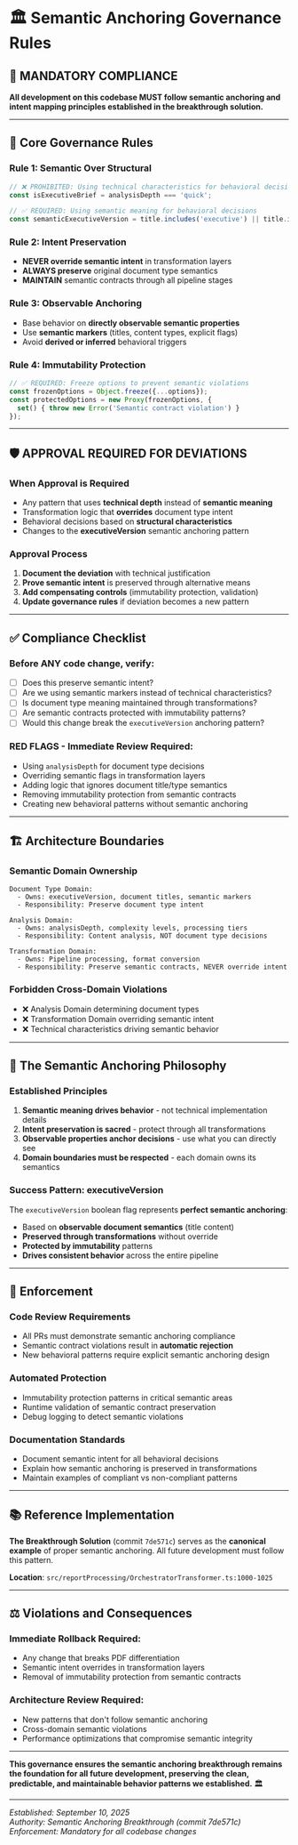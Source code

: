 # 🏛️ Semantic Anchoring Governance Rules

## 🚨 **MANDATORY COMPLIANCE**

**All development on this codebase MUST follow semantic anchoring and intent mapping principles established in the breakthrough solution.**

---

## 📜 **Core Governance Rules**

### **Rule 1: Semantic Over Structural**
```typescript
// ❌ PROHIBITED: Using technical characteristics for behavioral decisions
const isExecutiveBrief = analysisDepth === 'quick';

// ✅ REQUIRED: Using semantic meaning for behavioral decisions  
const semanticExecutiveVersion = title.includes('executive') || title.includes('brief');
```

### **Rule 2: Intent Preservation**
- **NEVER override semantic intent** in transformation layers
- **ALWAYS preserve** original document type semantics
- **MAINTAIN** semantic contracts through all pipeline stages

### **Rule 3: Observable Anchoring**
- Base behavior on **directly observable semantic properties**
- Use **semantic markers** (titles, content types, explicit flags)
- Avoid **derived or inferred** behavioral triggers

### **Rule 4: Immutability Protection**
```typescript
// ✅ REQUIRED: Freeze options to prevent semantic violations
const frozenOptions = Object.freeze({...options});
const protectedOptions = new Proxy(frozenOptions, {
  set() { throw new Error('Semantic contract violation') }
});
```

---

## 🛡️ **APPROVAL REQUIRED FOR DEVIATIONS**

### **When Approval is Required**
- Any pattern that uses **technical depth** instead of **semantic meaning**
- Transformation logic that **overrides** document type intent
- Behavioral decisions based on **structural characteristics**
- Changes to the **executiveVersion** semantic anchoring pattern

### **Approval Process**
1. **Document the deviation** with technical justification
2. **Prove semantic intent** is preserved through alternative means
3. **Add compensating controls** (immutability protection, validation)
4. **Update governance rules** if deviation becomes a new pattern

---

## ✅ **Compliance Checklist**

### **Before ANY code change, verify:**
- [ ] Does this preserve semantic intent?
- [ ] Are we using semantic markers instead of technical characteristics?
- [ ] Is document type meaning maintained through transformations?
- [ ] Are semantic contracts protected with immutability patterns?
- [ ] Would this change break the `executiveVersion` anchoring pattern?

### **RED FLAGS - Immediate Review Required:**
- Using `analysisDepth` for document type decisions
- Overriding semantic flags in transformation layers  
- Adding logic that ignores document title/type semantics
- Removing immutability protection from semantic contracts
- Creating new behavioral patterns without semantic anchoring

---

## 🏗️ **Architecture Boundaries**

### **Semantic Domain Ownership**
```
Document Type Domain: 
  - Owns: executiveVersion, document titles, semantic markers
  - Responsibility: Preserve document type intent

Analysis Domain:
  - Owns: analysisDepth, complexity levels, processing tiers  
  - Responsibility: Content analysis, NOT document type decisions

Transformation Domain:
  - Owns: Pipeline processing, format conversion
  - Responsibility: Preserve semantic contracts, NEVER override intent
```

### **Forbidden Cross-Domain Violations**
- ❌ Analysis Domain determining document types
- ❌ Transformation Domain overriding semantic intent
- ❌ Technical characteristics driving semantic behavior

---

## 🎯 **The Semantic Anchoring Philosophy**

### **Established Principles**
1. **Semantic meaning drives behavior** - not technical implementation details
2. **Intent preservation is sacred** - protect through all transformations  
3. **Observable properties anchor decisions** - use what you can directly see
4. **Domain boundaries must be respected** - each domain owns its semantics

### **Success Pattern: executiveVersion**
The `executiveVersion` boolean flag represents **perfect semantic anchoring**:
- Based on **observable document semantics** (title content)
- **Preserved through transformations** without override
- **Protected by immutability** patterns
- **Drives consistent behavior** across the entire pipeline

---

## 🚀 **Enforcement**

### **Code Review Requirements**
- All PRs must demonstrate semantic anchoring compliance
- Semantic contract violations result in **automatic rejection**
- New behavioral patterns require explicit semantic anchoring design

### **Automated Protection**
- Immutability protection patterns in critical semantic areas
- Runtime validation of semantic contract preservation
- Debug logging to detect semantic violations

### **Documentation Standards**
- Document semantic intent for all behavioral decisions
- Explain how semantic anchoring is preserved in transformations
- Maintain examples of compliant vs non-compliant patterns

---

## 📚 **Reference Implementation**

**The Breakthrough Solution** (commit `7de571c`) serves as the **canonical example** of proper semantic anchoring. All future development must follow this pattern.

**Location**: `src/reportProcessing/OrchestratorTransformer.ts:1000-1025`

---

## ⚖️ **Violations and Consequences**

### **Immediate Rollback Required:**
- Any change that breaks PDF differentiation
- Semantic intent overrides in transformation layers
- Removal of immutability protection from semantic contracts

### **Architecture Review Required:**
- New patterns that don't follow semantic anchoring
- Cross-domain semantic violations
- Performance optimizations that compromise semantic integrity

---

**This governance ensures the semantic anchoring breakthrough remains the foundation for all future development, preserving the clean, predictable, and maintainable behavior patterns we established.** 🏛️

---

*Established: September 10, 2025*  
*Authority: Semantic Anchoring Breakthrough (commit 7de571c)*  
*Enforcement: Mandatory for all codebase changes*